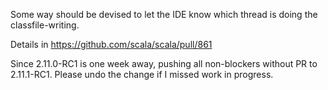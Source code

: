 Some way should be devised to let the IDE know which thread is doing the classfile-writing.

Details in https://github.com/scala/scala/pull/861 

Since 2.11.0-RC1 is one week away, pushing all non-blockers without PR to 2.11.1-RC1. Please undo the change if I missed work in progress.
